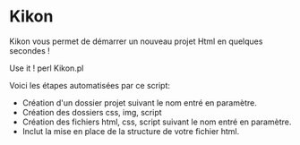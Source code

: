# Kikon
Kikon vous permet de démarrer un nouveau projet Html en quelques secondes !

Use it !
perl Kikon.pl

Voici les étapes automatisées par ce script:

- Création d'un dossier projet suivant le nom entré en paramètre.
- Création des dossiers css, img, script
- Création des fichiers html, css, script suivant le nom entré en paramètre.
- Inclut la mise en place de la structure de votre fichier html.
